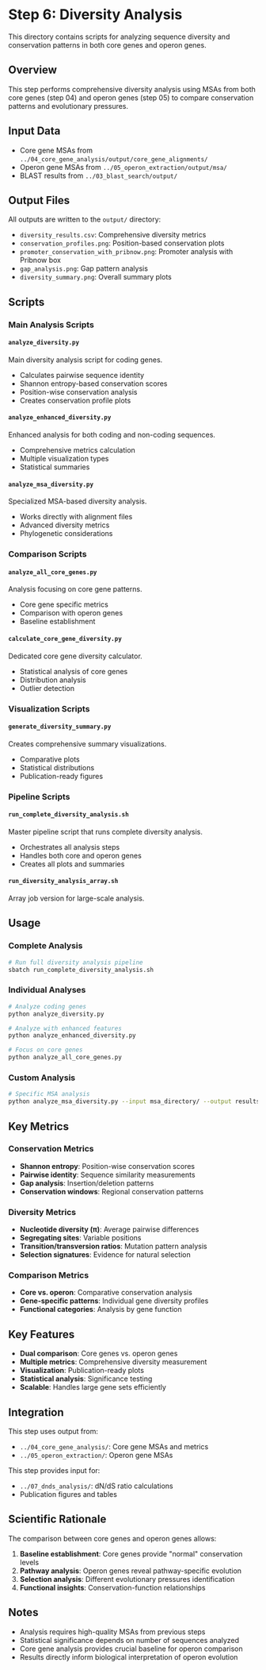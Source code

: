 # Step 6: Diversity Analysis

This directory contains scripts for analyzing sequence diversity and conservation patterns in both core genes and operon genes.

## Overview

This step performs comprehensive diversity analysis using MSAs from both core genes (step 04) and operon genes (step 05) to compare conservation patterns and evolutionary pressures.

## Input Data

- Core gene MSAs from `../04_core_gene_analysis/output/core_gene_alignments/`
- Operon gene MSAs from `../05_operon_extraction/output/msa/`
- BLAST results from `../03_blast_search/output/`

## Output Files

All outputs are written to the `output/` directory:
- `diversity_results.csv`: Comprehensive diversity metrics
- `conservation_profiles.png`: Position-based conservation plots
- `promoter_conservation_with_pribnow.png`: Promoter analysis with Pribnow box
- `gap_analysis.png`: Gap pattern analysis
- `diversity_summary.png`: Overall summary plots

## Scripts

### Main Analysis Scripts

#### `analyze_diversity.py`
Main diversity analysis script for coding genes.
- Calculates pairwise sequence identity
- Shannon entropy-based conservation scores
- Position-wise conservation analysis
- Creates conservation profile plots

#### `analyze_enhanced_diversity.py`
Enhanced analysis for both coding and non-coding sequences.
- Comprehensive metrics calculation
- Multiple visualization types
- Statistical summaries

#### `analyze_msa_diversity.py`
Specialized MSA-based diversity analysis.
- Works directly with alignment files
- Advanced diversity metrics
- Phylogenetic considerations

### Comparison Scripts

#### `analyze_all_core_genes.py`
Analysis focusing on core gene patterns.
- Core gene specific metrics
- Comparison with operon genes
- Baseline establishment

#### `calculate_core_gene_diversity.py`
Dedicated core gene diversity calculator.
- Statistical analysis of core genes
- Distribution analysis
- Outlier detection

### Visualization Scripts

#### `generate_diversity_summary.py`
Creates comprehensive summary visualizations.
- Comparative plots
- Statistical distributions
- Publication-ready figures

### Pipeline Scripts

#### `run_complete_diversity_analysis.sh`
Master pipeline script that runs complete diversity analysis.
- Orchestrates all analysis steps
- Handles both core and operon genes
- Creates all plots and summaries

#### `run_diversity_analysis_array.sh`
Array job version for large-scale analysis.

## Usage

### Complete Analysis
```bash
# Run full diversity analysis pipeline
sbatch run_complete_diversity_analysis.sh
```

### Individual Analyses
```bash
# Analyze coding genes
python analyze_diversity.py

# Analyze with enhanced features
python analyze_enhanced_diversity.py

# Focus on core genes
python analyze_all_core_genes.py
```

### Custom Analysis
```bash
# Specific MSA analysis
python analyze_msa_diversity.py --input msa_directory/ --output results/
```

## Key Metrics

### Conservation Metrics
- **Shannon entropy**: Position-wise conservation scores
- **Pairwise identity**: Sequence similarity measurements
- **Gap analysis**: Insertion/deletion patterns
- **Conservation windows**: Regional conservation patterns

### Diversity Metrics
- **Nucleotide diversity (π)**: Average pairwise differences
- **Segregating sites**: Variable positions
- **Transition/transversion ratios**: Mutation pattern analysis
- **Selection signatures**: Evidence for natural selection

### Comparison Metrics
- **Core vs. operon**: Comparative conservation analysis
- **Gene-specific patterns**: Individual gene diversity profiles
- **Functional categories**: Analysis by gene function

## Key Features

- **Dual comparison**: Core genes vs. operon genes
- **Multiple metrics**: Comprehensive diversity measurement
- **Visualization**: Publication-ready plots
- **Statistical analysis**: Significance testing
- **Scalable**: Handles large gene sets efficiently

## Integration

This step uses output from:
- `../04_core_gene_analysis/`: Core gene MSAs and metrics
- `../05_operon_extraction/`: Operon gene MSAs

This step provides input for:
- `../07_dnds_analysis/`: dN/dS ratio calculations
- Publication figures and tables

## Scientific Rationale

The comparison between core genes and operon genes allows:
1. **Baseline establishment**: Core genes provide "normal" conservation levels
2. **Pathway analysis**: Operon genes reveal pathway-specific evolution
3. **Selection analysis**: Different evolutionary pressures identification
4. **Functional insights**: Conservation-function relationships

## Notes

- Analysis requires high-quality MSAs from previous steps
- Statistical significance depends on number of sequences analyzed
- Core gene analysis provides crucial baseline for operon comparison
- Results directly inform biological interpretation of operon evolution